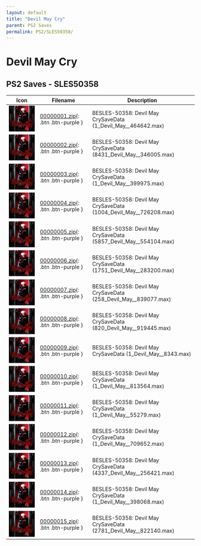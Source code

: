 ```yaml
---
layout: default
title: "Devil May Cry"
parent: PS2 Saves
permalink: PS2/SLES50358/
---
```

# Devil May Cry

## PS2 Saves - SLES50358

| Icon | Filename | Description |
|------|----------|-------------|
| ![Devil May Cry](icon0.png) | [00000001.zip](00000001.zip){: .btn .btn-purple } | BESLES-50358: Devil May CrySaveData (1_Devil_May__464642.max) |
| ![Devil May Cry](icon0.png) | [00000002.zip](00000002.zip){: .btn .btn-purple } | BESLES-50358: Devil May CrySaveData (8431_Devil_May__346005.max) |
| ![Devil May Cry](icon0.png) | [00000003.zip](00000003.zip){: .btn .btn-purple } | BESLES-50358: Devil May CrySaveData (1_Devil_May__399975.max) |
| ![Devil May Cry](icon0.png) | [00000004.zip](00000004.zip){: .btn .btn-purple } | BESLES-50358: Devil May CrySaveData (1004_Devil_May__726208.max) |
| ![Devil May Cry](icon0.png) | [00000005.zip](00000005.zip){: .btn .btn-purple } | BESLES-50358: Devil May CrySaveData (5857_Devil_May__554104.max) |
| ![Devil May Cry](icon0.png) | [00000006.zip](00000006.zip){: .btn .btn-purple } | BESLES-50358: Devil May CrySaveData (1751_Devil_May__283200.max) |
| ![Devil May Cry](icon0.png) | [00000007.zip](00000007.zip){: .btn .btn-purple } | BESLES-50358: Devil May CrySaveData (258_Devil_May__839077.max) |
| ![Devil May Cry](icon0.png) | [00000008.zip](00000008.zip){: .btn .btn-purple } | BESLES-50358: Devil May CrySaveData (820_Devil_May__919445.max) |
| ![Devil May Cry](icon0.png) | [00000009.zip](00000009.zip){: .btn .btn-purple } | BESLES-50358: Devil May CrySaveData (1_Devil_May__8343.max) |
| ![Devil May Cry](icon0.png) | [00000010.zip](00000010.zip){: .btn .btn-purple } | BESLES-50358: Devil May CrySaveData (1_Devil_May__813564.max) |
| ![Devil May Cry](icon0.png) | [00000011.zip](00000011.zip){: .btn .btn-purple } | BESLES-50358: Devil May CrySaveData (1_Devil_May__55279.max) |
| ![Devil May Cry](icon0.png) | [00000012.zip](00000012.zip){: .btn .btn-purple } | BESLES-50358: Devil May CrySaveData (1_Devil_May__709652.max) |
| ![Devil May Cry](icon0.png) | [00000013.zip](00000013.zip){: .btn .btn-purple } | BESLES-50358: Devil May CrySaveData (4337_Devil_May__256421.max) |
| ![Devil May Cry](icon0.png) | [00000014.zip](00000014.zip){: .btn .btn-purple } | BESLES-50358: Devil May CrySaveData (1_Devil_May__398068.max) |
| ![Devil May Cry](icon0.png) | [00000015.zip](00000015.zip){: .btn .btn-purple } | BESLES-50358: Devil May CrySaveData (2781_Devil_May__822140.max) |
